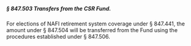 ##### § 847.503 Transfers from the CSR Fund. #####

For elections of NAFI retirement system coverage under § 847.441, the amount under § 847.504 will be transferred from the Fund using the procedures established under § 847.506.
